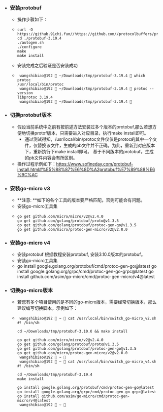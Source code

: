 - ### 安装protobuf
	- 操作步骤如下：
	- ```
	  curl -O https://github.91chi.fun//https://github.com//protocolbuffers/protobuf/archive/refs/tags/v3.19.4.tar.gz
	  cd ./protobuf-3.19.4
	  ./autogen.sh
	  ./configure
	  make
	  make install
	  
	  ```
	- 安装完成之后验证是否安装成功
	- ```
	   wangshibiao@192  ~/Downloads/tmp/protobuf-3.19.4  which protoc
	  /usr/local/bin/protoc
	   wangshibiao@192  ~/Downloads/tmp/protobuf-3.19.4  protoc --version
	  libprotoc 3.19.4
	   wangshibiao@192  ~/Downloads/tmp/protobuf-3.19.4 
	  
	  ```
- ### 切换protobuf版本
	- 假设当前系统中之前有按前述方法安装过多个版本的protobuf,那么若想方便地切换protof版本，只需要进入对应目录，执行make install即可。
		- 通过测试得知，/usr/local/bin/protoc文件仅仅是protoc的其中一个文件，仅替换该文件，生成的pb文件并不正确。为此，重新到对应版本下，重新执行下make install即可。 基于不同版本的protobuf，生成的pb文件内容会有所区别。
	- 操作过程示例如下：<a>https://www.sofineday.com/protobuf-install.html#%E5%88%87%E6%8D%A2protobuf%E7%89%88%E6%9C%AC</a>
- ### 安装go-micro v3
	- **注意: **如下的各个工具的版本要严格匹配，否则可能会有问题。
	- 安装go-micro工具集
	- ```
	  go get github.com/micro/micro/v2@v2.4.0
	  go get github.com/golang/protobuf/proto@v1.3.5
	  go get github.com/golang/protobuf/protoc-gen-go@v1.3.5
	  go get github.com/micro/protoc-gen-micro/v2@v2.0.0
	  
	  ```
- ### 安装go-micro v4
	- 安装protobuf 根据教程安装protobuf, 安装3.10.0版本的protobuf。
	- 安装go-micro工具集
	- go install google.golang.org/protobuf/cmd/protoc-gen-go@latest
	  go install google.golang.org/grpc/cmd/protoc-gen-go-grpc@latest
	  go install github.com/asim/go-micro/cmd/protoc-gen-micro/v4@latest
- ### 切换go-micro版本
	- 若您有多个项目使用的是不同的go-micro版本，需要经常切换版本，那么建议编写切换脚本。示例如下：
	- ```
	   wangshibiao@192  ~  cat /usr/local/bin/switch_go-micro_v2.sh
	  #! /bin/sh
	  
	  cd ~/Downloads/tmp/protobuf-3.10.0 && make install
	  
	  go get github.com/micro/micro/v2@v2.4.0
	  go get github.com/golang/protobuf/proto@v1.3.5
	  go get github.com/golang/protobuf/protoc-gen-go@v1.3.5
	  go get github.com/micro/protoc-gen-micro/v2@v2.0.0
	   wangshibiao@192  ~ 
	   wangshibiao@192  ~  cat /usr/local/bin/switch_go-micro_v4.sh
	  #! /bin/sh
	  
	  cd ~/Downloads/tmp/protobuf-3.19.4
	  make install
	  
	  go install google.golang.org/protobuf/cmd/protoc-gen-go@latest
	  go install google.golang.org/grpc/cmd/protoc-gen-go-grpc@latest
	  go install github.com/asim/go-micro/cmd/protoc-gen-micro/v4@latest
	   wangshibiao@192  ~ 
	  
	  ```